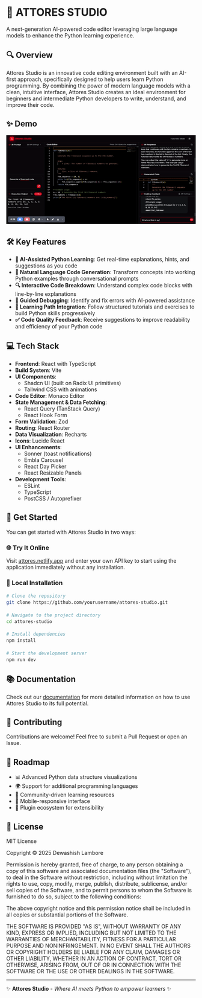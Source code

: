 

# 🚀 ATTORES STUDIO
A next-generation AI-powered code editor leveraging large language models to enhance the Python learning experience.

## 🔍 Overview
Attores Studio is an innovative code editing environment built with an AI-first approach, specifically designed to help users learn Python programming. By combining the power of modern language models with a clean, intuitive interface, Attores Studio creates an ideal environment for beginners and intermediate Python developers to write, understand, and improve their code.

## ✨ Demo
![Demo](public/attores-studio-demo-gif.gif)

## 🛠️ Key Features

- **🤖 AI-Assisted Python Learning**: Get real-time explanations, hints, and suggestions as you code
- **💬 Natural Language Code Generation**: Transform concepts into working Python examples through conversational prompts
- **🔍 Interactive Code Breakdown**: Understand complex code blocks with line-by-line explanations
- **🐞 Guided Debugging**: Identify and fix errors with AI-powered assistance
- **🧠 Learning Path Integration**: Follow structured tutorials and exercises to build Python skills progressively
- **✅ Code Quality Feedback**: Receive suggestions to improve readability and efficiency of your Python code

## 💻 Tech Stack

- **Frontend**: React with TypeScript
- **Build System**: Vite
- **UI Components**:
  - Shadcn UI (built on Radix UI primitives)
  - Tailwind CSS with animations
- **Code Editor**: Monaco Editor
- **State Management & Data Fetching**:
  - React Query (TanStack Query)
  - React Hook Form
- **Form Validation**: Zod
- **Routing**: React Router
- **Data Visualization**: Recharts
- **Icons**: Lucide React
- **UI Enhancements**:
  - Sonner (toast notifications)
  - Embla Carousel
  - React Day Picker
  - React Resizable Panels
- **Development Tools**:
  - ESLint
  - TypeScript
  - PostCSS / Autoprefixer

## 🚀 Get Started

You can get started with Attores Studio in two ways:

### 🌐 Try It Online
Visit [attores.netlify.app](https://attores.netlify.app) and enter your own API key to start using the application immediately without any installation.

### 💾 Local Installation

```bash
# Clone the repository
git clone https://github.com/yourusername/attores-studio.git

# Navigate to the project directory
cd attores-studio

# Install dependencies
npm install

# Start the development server
npm run dev
```

## 📚 Documentation

Check out our [documentation](https://github.com/yourusername/attores-studio/wiki) for more detailed information on how to use Attores Studio to its full potential.

## 🤝 Contributing

Contributions are welcome! Feel free to submit a Pull Request or open an Issue.

## 🔮 Roadmap

- 📊 Advanced Python data structure visualizations
- 🌍 Support for additional programming languages
- 👥 Community-driven learning resources
- 📱 Mobile-responsive interface
- 🔌 Plugin ecosystem for extensibility

## 📝 License

MIT License

Copyright &copy; 2025 Dewashish Lambore

Permission is hereby granted, free of charge, to any person obtaining a copy
of this software and associated documentation files (the "Software"), to deal
in the Software without restriction, including without limitation the rights
to use, copy, modify, merge, publish, distribute, sublicense, and/or sell
copies of the Software, and to permit persons to whom the Software is
furnished to do so, subject to the following conditions:

The above copyright notice and this permission notice shall be included in all
copies or substantial portions of the Software.

THE SOFTWARE IS PROVIDED "AS IS", WITHOUT WARRANTY OF ANY KIND, EXPRESS OR
IMPLIED, INCLUDING BUT NOT LIMITED TO THE WARRANTIES OF MERCHANTABILITY,
FITNESS FOR A PARTICULAR PURPOSE AND NONINFRINGEMENT. IN NO EVENT SHALL THE
AUTHORS OR COPYRIGHT HOLDERS BE LIABLE FOR ANY CLAIM, DAMAGES OR OTHER
LIABILITY, WHETHER IN AN ACTION OF CONTRACT, TORT OR OTHERWISE, ARISING FROM,
OUT OF OR IN CONNECTION WITH THE SOFTWARE OR THE USE OR OTHER DEALINGS IN THE
SOFTWARE.

---

✨ **Attores Studio** - *Where AI meets Python to empower learners* ✨
